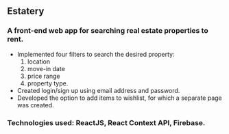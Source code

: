 ## Estatery

### A front-end web app for searching real estate properties to rent.

*  Implemented four filters to search the desired property:
    1) location
    2) move-in date
    3) price range
    4) property type.
* Created login/sign up using email address and password.
* Developed the option to add items to wishlist, for which a separate page was created.

### Technologies used: ReactJS, React Context API, Firebase.
